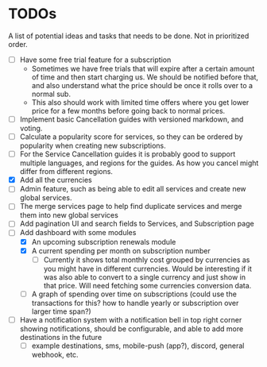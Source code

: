 # TODOs
A list of potential ideas and tasks that needs to be done. Not in prioritized order.

- [ ] Have some free trial feature for a subscription
  - Sometimes we have free trials that will expire after a certain amount of time and then start charging us. We should be notified before that, and also understand what the price should be once it rolls over to a normal sub.
  - This also should work with limited time offers where you get lower price for a few months before going back to normal prices.
- [ ] Implement basic Cancellation guides with versioned markdown, and voting.
- [ ] Calculate a popularity score for services, so they can be ordered by popularity when creating new subscriptions. 
- [ ] For the Service Cancellation guides it is probably good to support multiple languages, and regions for the guides. As how you cancel might differ from different regions.
- [x] Add all the currencies
- [ ] Admin feature, such as being able to edit all services and create new global services.
- [ ] The merge services page to help find duplicate services and merge them into new global services
- [ ] Add pagination UI and search fields to Services, and Subscription page
- [ ] Add dashboard with some modules
  - [x] An upcoming subscription renewals module
  - [x] A current spending per month on subscription number
    - [ ] Currently it shows total monthly cost grouped by currencies as you might have in different currencies. Would be interesting if it was also able to convert to a single currency and just show in that price. Will need fetching some currencies conversion data.
  - [ ] A graph of spending over time on subscriptions (could use the transactions for this? how to handle yearly or subscription over larger time span?)
- [ ] Have a notification system with a notification bell in top right corner showing notifications, should be configurable, and able to add more destinations in the future
  - [ ] example destinations, sms, mobile-push (app?), discord, general webhook, etc.
